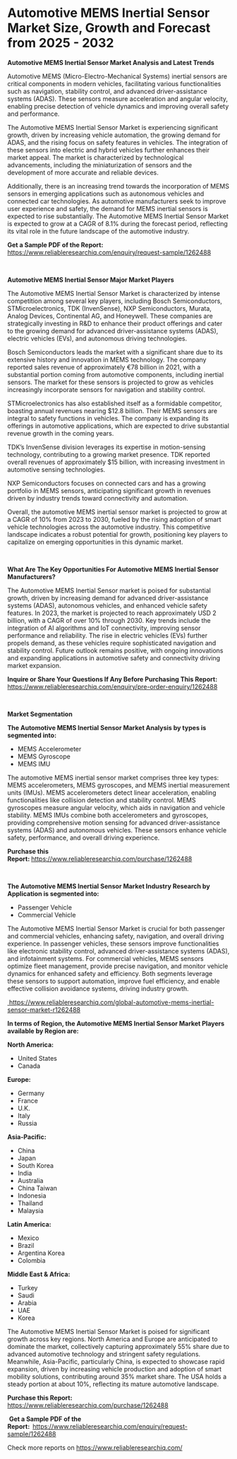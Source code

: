 <p><h1>Automotive MEMS Inertial Sensor Market Size, Growth and Forecast from 2025 - 2032</h1></p><p><strong>Automotive MEMS Inertial Sensor Market Analysis and Latest Trends</strong></p>
<p><p>Automotive MEMS (Micro-Electro-Mechanical Systems) inertial sensors are critical components in modern vehicles, facilitating various functionalities such as navigation, stability control, and advanced driver-assistance systems (ADAS). These sensors measure acceleration and angular velocity, enabling precise detection of vehicle dynamics and improving overall safety and performance.</p><p>The Automotive MEMS Inertial Sensor Market is experiencing significant growth, driven by increasing vehicle automation, the growing demand for ADAS, and the rising focus on safety features in vehicles. The integration of these sensors into electric and hybrid vehicles further enhances their market appeal. The market is characterized by technological advancements, including the miniaturization of sensors and the development of more accurate and reliable devices.</p><p>Additionally, there is an increasing trend towards the incorporation of MEMS sensors in emerging applications such as autonomous vehicles and connected car technologies. As automotive manufacturers seek to improve user experience and safety, the demand for MEMS inertial sensors is expected to rise substantially. The Automotive MEMS Inertial Sensor Market is expected to grow at a CAGR of 8.1% during the forecast period, reflecting its vital role in the future landscape of the automotive industry.</p></p>
<p><strong>Get a Sample PDF of the Report:&nbsp;</strong> <a href="https://www.reliableresearchiq.com/enquiry/request-sample/1262488?utm_campaign=2780&utm_medium=2&utm_source=Github&utm_content=ia&utm_term=06042025&utm_id=automotive-mems-inertial-sensor">https://www.reliableresearchiq.com/enquiry/request-sample/1262488</a></p>
<p>&nbsp;</p>
<p><strong>Automotive MEMS Inertial Sensor Major Market Players</strong></p>
<p><p>The Automotive MEMS Inertial Sensor Market is characterized by intense competition among several key players, including Bosch Semiconductors, STMicroelectronics, TDK (InvenSense), NXP Semiconductors, Murata, Analog Devices, Continental AG, and Honeywell. These companies are strategically investing in R&D to enhance their product offerings and cater to the growing demand for advanced driver-assistance systems (ADAS), electric vehicles (EVs), and autonomous driving technologies.</p><p>Bosch Semiconductors leads the market with a significant share due to its extensive history and innovation in MEMS technology. The company reported sales revenue of approximately €78 billion in 2021, with a substantial portion coming from automotive components, including inertial sensors. The market for these sensors is projected to grow as vehicles increasingly incorporate sensors for navigation and stability control.</p><p>STMicroelectronics has also established itself as a formidable competitor, boasting annual revenues nearing $12.8 billion. Their MEMS sensors are integral to safety functions in vehicles. The company is expanding its offerings in automotive applications, which are expected to drive substantial revenue growth in the coming years.</p><p>TDK’s InvenSense division leverages its expertise in motion-sensing technology, contributing to a growing market presence. TDK reported overall revenues of approximately $15 billion, with increasing investment in automotive sensing technologies.</p><p>NXP Semiconductors focuses on connected cars and has a growing portfolio in MEMS sensors, anticipating significant growth in revenues driven by industry trends toward connectivity and automation.</p><p>Overall, the automotive MEMS inertial sensor market is projected to grow at a CAGR of 10% from 2023 to 2030, fueled by the rising adoption of smart vehicle technologies across the automotive industry. This competitive landscape indicates a robust potential for growth, positioning key players to capitalize on emerging opportunities in this dynamic market.</p></p>
<p>&nbsp;</p>
<p><strong>What Are The Key Opportunities For Automotive MEMS Inertial Sensor Manufacturers?</strong></p>
<p><p>The Automotive MEMS Inertial Sensor market is poised for substantial growth, driven by increasing demand for advanced driver-assistance systems (ADAS), autonomous vehicles, and enhanced vehicle safety features. In 2023, the market is projected to reach approximately USD 2 billion, with a CAGR of over 10% through 2030. Key trends include the integration of AI algorithms and IoT connectivity, improving sensor performance and reliability. The rise in electric vehicles (EVs) further propels demand, as these vehicles require sophisticated navigation and stability control. Future outlook remains positive, with ongoing innovations and expanding applications in automotive safety and connectivity driving market expansion.</p></p>
<p><strong>Inquire or Share Your Questions If Any Before Purchasing This Report:</strong> <a href="https://www.reliableresearchiq.com/enquiry/pre-order-enquiry/1262488?utm_campaign=2780&utm_medium=2&utm_source=Github&utm_content=ia&utm_term=06042025&utm_id=automotive-mems-inertial-sensor">https://www.reliableresearchiq.com/enquiry/pre-order-enquiry/1262488</a></p>
<p>&nbsp;</p>
<p><strong>Market Segmentation</strong></p>
<p><strong>The Automotive MEMS Inertial Sensor Market Analysis by types is segmented into:</strong></p>
<p><ul><li>MEMS Accelerometer</li><li>MEMS Gyroscope</li><li>MEMS IMU</li></ul></p>
<p><p>The automotive MEMS inertial sensor market comprises three key types: MEMS accelerometers, MEMS gyroscopes, and MEMS inertial measurement units (IMUs). MEMS accelerometers detect linear acceleration, enabling functionalities like collision detection and stability control. MEMS gyroscopes measure angular velocity, which aids in navigation and vehicle stability. MEMS IMUs combine both accelerometers and gyroscopes, providing comprehensive motion sensing for advanced driver-assistance systems (ADAS) and autonomous vehicles. These sensors enhance vehicle safety, performance, and overall driving experience.</p></p>
<p><strong>Purchase this Report:&nbsp;</strong><a href="https://www.reliableresearchiq.com/purchase/1262488?utm_campaign=2780&utm_medium=2&utm_source=Github&utm_content=ia&utm_term=06042025&utm_id=automotive-mems-inertial-sensor">https://www.reliableresearchiq.com/purchase/1262488</a></p>
<p>&nbsp;</p>
<p><strong>The Automotive MEMS Inertial Sensor Market Industry Research by Application is segmented into:</strong></p>
<p><ul><li>Passenger Vehicle</li><li>Commercial Vehicle</li></ul></p>
<p><p>The Automotive MEMS Inertial Sensor Market is crucial for both passenger and commercial vehicles, enhancing safety, navigation, and overall driving experience. In passenger vehicles, these sensors improve functionalities like electronic stability control, advanced driver-assistance systems (ADAS), and infotainment systems. For commercial vehicles, MEMS sensors optimize fleet management, provide precise navigation, and monitor vehicle dynamics for enhanced safety and efficiency. Both segments leverage these sensors to support automation, improve fuel efficiency, and enable effective collision avoidance systems, driving industry growth.</p></p>
<p><a href="https://www.reliableresearchiq.com/global-automotive-mems-inertial-sensor-market-r1262488?utm_campaign=2780&utm_medium=2&utm_source=Github&utm_content=ia&utm_term=06042025&utm_id=automotive-mems-inertial-sensor">&nbsp;https://www.reliableresearchiq.com/global-automotive-mems-inertial-sensor-market-r1262488</a></p>
<p><strong>In terms of Region, the Automotive MEMS Inertial Sensor Market Players available by Region are:</strong></p>
<p>
    <p> <strong> North America: </strong>
        <ul>
            <li>United States</li>
            <li>Canada</li>
        </ul>
        </p> 
    <p> <strong> Europe: </strong>
        <ul>
            <li>Germany</li>
            <li>France</li>
            <li>U.K.</li>
            <li>Italy</li>
            <li>Russia</li>
        </ul>
        </p> 
    <p> <strong> Asia-Pacific: </strong>
        <ul>
            <li>China</li>
            <li>Japan</li>
            <li>South Korea</li>
            <li>India</li>
            <li>Australia</li>
            <li>China Taiwan</li>
            <li>Indonesia</li>
            <li>Thailand</li>
            <li>Malaysia</li>
        </ul>
        </p> 
    <p> <strong> Latin America: </strong>
        <ul>
            <li>Mexico</li>
            <li>Brazil</li>
            <li>Argentina Korea</li>
            <li>Colombia</li>
        </ul>
        </p> 
    <p> <strong> Middle East & Africa: </strong>
        <ul>
            <li>Turkey</li>
            <li>Saudi</li>
            <li>Arabia</li>
            <li>UAE</li>
            <li>Korea</li>
        </ul>
    </p>
    </p>
<p><p>The Automotive MEMS Inertial Sensor Market is poised for significant growth across key regions. North America and Europe are anticipated to dominate the market, collectively capturing approximately 55% share due to advanced automotive technology and stringent safety regulations. Meanwhile, Asia-Pacific, particularly China, is expected to showcase rapid expansion, driven by increasing vehicle production and adoption of smart mobility solutions, contributing around 35% market share. The USA holds a steady portion at about 10%, reflecting its mature automotive landscape.</p></p>
<p><strong>Purchase this Report: </strong><a href="https://www.reliableresearchiq.com/purchase/1262488?utm_campaign=2780&utm_medium=2&utm_source=Github&utm_content=ia&utm_term=06042025&utm_id=automotive-mems-inertial-sensor">https://www.reliableresearchiq.com/purchase/1262488</a></p>
<p>&nbsp;<strong>Get a Sample PDF of the Report:&nbsp;&nbsp;</strong><a href="https://www.reliableresearchiq.com/enquiry/request-sample/1262488?utm_campaign=2780&utm_medium=2&utm_source=Github&utm_content=ia&utm_term=06042025&utm_id=automotive-mems-inertial-sensor">https://www.reliableresearchiq.com/enquiry/request-sample/1262488</a></p>
<p><strong></strong></p>
<p>Check more reports on <a href="https://www.reliableresearchiq.com/?utm_campaign=2780&utm_medium=2&utm_source=Github&utm_content=ia&utm_term=06042025&utm_id=automotive-mems-inertial-sensor">https://www.reliableresearchiq.com/</a></p>